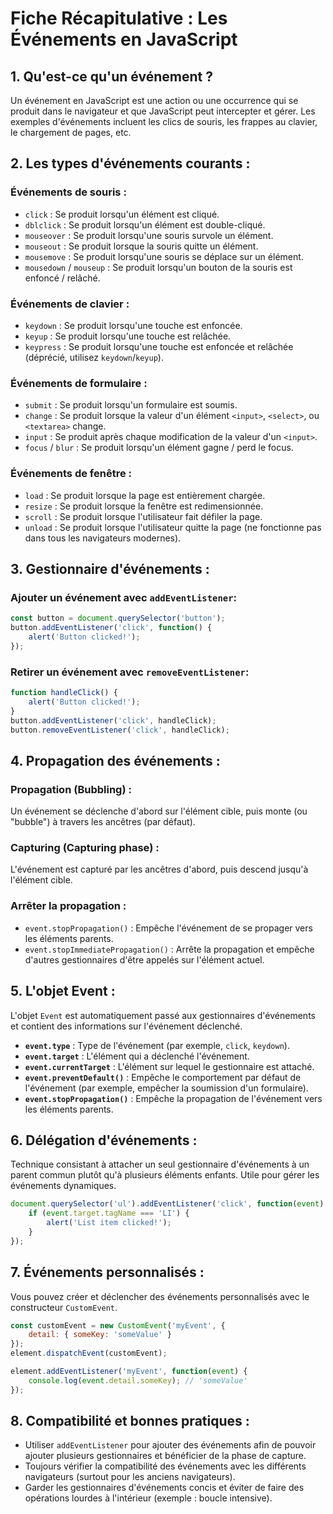 
# Fiche Récapitulative : Les Événements en JavaScript

## 1. Qu'est-ce qu'un événement ?
Un événement en JavaScript est une action ou une occurrence qui se produit dans le navigateur et que JavaScript peut intercepter et gérer. Les exemples d'événements incluent les clics de souris, les frappes au clavier, le chargement de pages, etc.

## 2. Les types d'événements courants :
### Événements de souris :
- `click` : Se produit lorsqu'un élément est cliqué.
- `dblclick` : Se produit lorsqu'un élément est double-cliqué.
- `mouseover` : Se produit lorsqu'une souris survole un élément.
- `mouseout` : Se produit lorsque la souris quitte un élément.
- `mousemove` : Se produit lorsqu'une souris se déplace sur un élément.
- `mousedown` / `mouseup` : Se produit lorsqu'un bouton de la souris est enfoncé / relâché.

### Événements de clavier :
- `keydown` : Se produit lorsqu'une touche est enfoncée.
- `keyup` : Se produit lorsqu'une touche est relâchée.
- `keypress` : Se produit lorsqu'une touche est enfoncée et relâchée (déprécié, utilisez `keydown`/`keyup`).

### Événements de formulaire :
- `submit` : Se produit lorsqu'un formulaire est soumis.
- `change` : Se produit lorsque la valeur d'un élément `<input>`, `<select>`, ou `<textarea>` change.
- `input` : Se produit après chaque modification de la valeur d'un `<input>`.
- `focus` / `blur` : Se produit lorsqu'un élément gagne / perd le focus.

### Événements de fenêtre :
- `load` : Se produit lorsque la page est entièrement chargée.
- `resize` : Se produit lorsque la fenêtre est redimensionnée.
- `scroll` : Se produit lorsque l'utilisateur fait défiler la page.
- `unload` : Se produit lorsque l'utilisateur quitte la page (ne fonctionne pas dans tous les navigateurs modernes).

## 3. Gestionnaire d'événements :
### Ajouter un événement avec `addEventListener`:
```javascript
const button = document.querySelector('button');
button.addEventListener('click', function() {
    alert('Button clicked!');
});
```

### Retirer un événement avec `removeEventListener`:
```javascript
function handleClick() {
    alert('Button clicked!');
}
button.addEventListener('click', handleClick);
button.removeEventListener('click', handleClick);
```

## 4. Propagation des événements :
### Propagation (Bubbling) :
Un événement se déclenche d'abord sur l'élément cible, puis monte (ou "bubble") à travers les ancêtres (par défaut).

### Capturing (Capturing phase) :
L'événement est capturé par les ancêtres d'abord, puis descend jusqu'à l'élément cible.

### Arrêter la propagation :
- `event.stopPropagation()` : Empêche l'événement de se propager vers les éléments parents.
- `event.stopImmediatePropagation()` : Arrête la propagation et empêche d'autres gestionnaires d'être appelés sur l'élément actuel.

## 5. L'objet Event :
L'objet `Event` est automatiquement passé aux gestionnaires d'événements et contient des informations sur l'événement déclenché.
- **`event.type`** : Type de l'événement (par exemple, `click`, `keydown`).
- **`event.target`** : L'élément qui a déclenché l'événement.
- **`event.currentTarget`** : L'élément sur lequel le gestionnaire est attaché.
- **`event.preventDefault()`** : Empêche le comportement par défaut de l'événement (par exemple, empêcher la soumission d'un formulaire).
- **`event.stopPropagation()`** : Empêche la propagation de l'événement vers les éléments parents.

## 6. Délégation d'événements :
Technique consistant à attacher un seul gestionnaire d'événements à un parent commun plutôt qu'à plusieurs éléments enfants. Utile pour gérer les événements dynamiques.

```javascript
document.querySelector('ul').addEventListener('click', function(event) {
    if (event.target.tagName === 'LI') {
        alert('List item clicked!');
    }
});
```

## 7. Événements personnalisés :
Vous pouvez créer et déclencher des événements personnalisés avec le constructeur `CustomEvent`.

```javascript
const customEvent = new CustomEvent('myEvent', {
    detail: { someKey: 'someValue' }
});
element.dispatchEvent(customEvent);

element.addEventListener('myEvent', function(event) {
    console.log(event.detail.someKey); // 'someValue'
});
```

## 8. Compatibilité et bonnes pratiques :
- Utiliser `addEventListener` pour ajouter des événements afin de pouvoir ajouter plusieurs gestionnaires et bénéficier de la phase de capture.
- Toujours vérifier la compatibilité des événements avec les différents navigateurs (surtout pour les anciens navigateurs).
- Garder les gestionnaires d'événements concis et éviter de faire des opérations lourdes à l'intérieur (exemple : boucle intensive).

